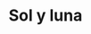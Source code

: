 ---
title: Sol y luna
date: 
draft: false

# descripcion
description : Sol y luna

materials: Plata 925

color: Plateado

dimensions: 2,4cm

code: 02-14-0221

type: "Dijes"

categories: []

price: $3.260,00

# Images
# first image will be shown in the product page
images:
  # - image: "images/path_to_image"
  # La ubicacion de las imagenes es imagenes/Dijes/Dijes.Plata/02-14-0221-sol-y-luna
  - image: "./images/dijes/plata/02-14-0221-sol-y-luna.JPG"
---